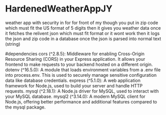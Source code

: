 # HardenedWeatherAppJY
weather app with security in for for front of my though
you put in zip code which must fit the US format of 5 digits 
then it gives you weather data once it fetches the relivent json which must fit format or it wont work
then it logs the json and zip code in a database once the json is parsed into normal text (string) 

#dependencies
cors (^2.8.5): Middleware for enabling Cross-Origin Resource Sharing (CORS) in your Express application. It allows your frontend to make requests to your backend hosted on a different origin.
dotenv (^16.5.0): A module that loads environment variables from a .env file into process.env. This is used to securely manage sensitive configuration data like database credentials.
express (^5.1.0): A web application framework for Node.js, used to build your server and handle HTTP requests.
mysql (^2.18.1): A Node.js driver for MySQL, used to interact with your MySQL database.
mysql2 (^3.14.0): A modern MySQL client for Node.js, offering better performance and additional features compared to the mysql package.
